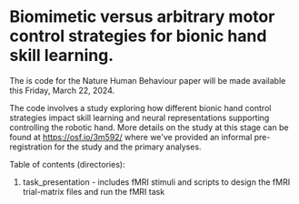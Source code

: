 # Biomimetic versus arbitrary motor control strategies for bionic hand skill learning.

The is code for the Nature Human Behaviour paper will be made available this Friday, March 22, 2024.

The code involves a study exploring how different bionic hand control strategies impact skill learning and neural representations supporting controlling the robotic hand. More details on the study at this stage can be found at https://osf.io/3m592/ where we've provided an informal pre-registration for the study and the primary analyses.

Table of contents (directories):
1. task_presentation - includes fMRI stimuli and scripts to design the fMRI trial-matrix files and run the fMRI task

